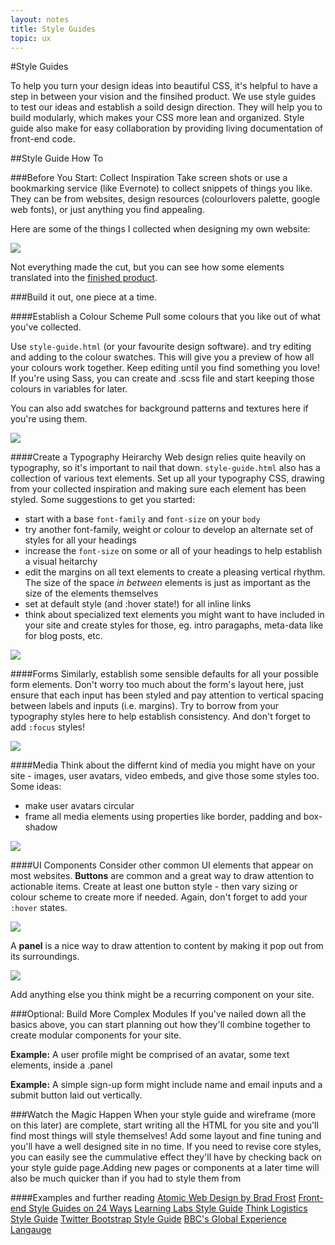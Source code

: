 ```yaml
---
layout: notes
title: Style Guides
topic: ux
---
```


#Style Guides

To help you turn your design ideas into beautiful CSS, it's helpful to have a step in between your vision and the finsihed product. We use style guides to test our ideas and establish a soild design direction. They will help you to build modularly, which makes your CSS more lean and organized. Style guide also make for easy collaboration by providing living documentation of front-end code.

##Style Guide How To

###Before You Start: Collect Inspiration
Take screen shots or use a bookmarking service (like Evernote) to collect snippets of things you like. They can be from websites, design resources (colourlovers palette, google web fonts), or just anything you find appealing.

Here are some of the things I collected when designing my own website:

![](http://f.cl.ly/items/1g3w0w1P0t3O1b2H1x1j/inspiration.jpg)

Not everything made the cut, but you can see how some elements translated into the [finished product](http://brennaobrien.com). 

<!-- ![](http://f.cl.ly/items/0h3Q2t2b26441D0g2q3Y/Screen%20Shot%202014-02-13%20at%2010.55.27%20PM.png)   -->  


###Build it out, one piece at a time.

####Establish a Colour Scheme
Pull some colours that you like out of what you've collected.

Use `style-guide.html` (or your favourite design software). and try editing and adding to the colour swatches. This will give you a preview of how all your colours work together. Keep editing until you find something you love! If you're using Sass, you can create and .scss file and start keeping those colours in variables for later.

You can also add swatches for background patterns and textures here if you're using them.

![](http://f.cl.ly/items/1Q3j1t2D060b2p470t0R/Screen%20Shot%202014-02-16%20at%201.10.09%20PM.png)    

####Create a Typography Heirarchy
Web design relies quite heavily on typography, so it's important to nail that down. `style-guide.html` also has a collection of various text elements. Set up all your typography CSS, drawing from your collected inspiration and making sure each element has been styled. Some suggestions to get you started:

* start with a base `font-family` and `font-size` on your `body`
* try another font-family, weight or colour to develop an alternate set of styles for all your headings
* increase the `font-size` on some or all of your headings to help establish a visual heitarchy
* edit the margins on all text elements to create a pleasing vertical rhythm. The size of the space *in between* elements is just as important as the size of the elements themselves
* set at default style (and :hover state!) for all inline links
* think about specialized text elements you might want to have included in your site and create styles for those, eg. intro paragaphs, meta-data like for blog posts, etc.

![](http://f.cl.ly/items/433V1c2A0J1b0Z1S3i09/type.png)

####Forms
Similarly, establish some sensible defaults for all your possible form elements. Don't worry too much about the form's layout here, just ensure that each input has been styled and pay attention to vertical spacing between labels and inputs (i.e. margins). Try to borrow from your typography styles here to help establish consistency. And don't forget to add `:focus` styles!

![](http://f.cl.ly/items/230R3N3y0s2V2T094416/Screen%20Shot%202014-02-16%20at%201.15.41%20PM.png)

####Media
Think about the differnt kind of media you might have on your site - images, user avatars, video embeds, and give those some styles too. Some ideas:
* make user avatars circular
* frame all media elements using properties like border, padding and box-shadow

![](http://f.cl.ly/items/100w0O0p0A2h3N0h0k2q/Screen%20Shot%202014-02-16%20at%201.20.48%20PM.png)

####UI Components
Consider other common UI elements that appear on most websites.  **Buttons** are common and a great way to draw attention to actionable items.  Create at least one button style - then vary sizing or colour scheme to create more if needed. Again, don't forget to add your `:hover` states.

![](http://f.cl.ly/items/2Z0e0R0r1v3H412B1A3z/buttons.gif)

A **panel** is a nice way to draw attention to content by making it pop out from its surroundings.

![](http://f.cl.ly/items/0p2d313Y3D2E1M0D1d1J/Screen%20Shot%202014-02-16%20at%201.24.19%20PM.png)

Add anything else you think might be a recurring component on your site.

###Optional: Build More Complex Modules
If you've nailed down all the basics above, you can start planning out how they'll combine together to create modular components for your site. 

**Example:** A user profile might be comprised of an avatar, some text elements, inside a .panel

**Example:** A simple sign-up form might include name and email inputs and a submit button laid out vertically.

###Watch the Magic Happen
When your style guide and wireframe (more on this later) are complete, start writing all the HTML for you site and you'll find most things will style themselves! Add some layout and fine tuning and you'll have a well designed site in no time. If you need to revise core styles, you can easily see the cummulative effect they'll have by checking back on your style guide page.Adding new pages or components at a later time will also be much quicker than if you had to style them from <scratch class=""></scratch>

####Examples and further reading
[Atomic Web Design by Brad Frost](http://bradfrostweb.com/blog/post/atomic-web-design/)
[Front-end Style Guides on 24 Ways](http://24ways.org/2011/front-end-style-guides/)
[Learning Labs Style Guide](http://learninglabs.org/style-guide/)
[Think Logistics Style Guide](http://www.thinklogistics.com/style-guide/)
[Twitter Bootstrap Style Guide](http://stylebootstrap.info/)
[BBC's Global Experience Langauge](http://www.bbc.co.uk/gel/web/building-blocks/typography/fonts)
